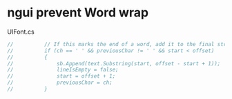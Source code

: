 ngui prevent Word wrap
=========================

UIFont.cs
```cs
//			// If this marks the end of a word, add it to the final string.
//			if (ch == ' ' && previousChar != ' ' && start < offset)
//			{
//				sb.Append(text.Substring(start, offset - start + 1));
//				lineIsEmpty = false;
//				start = offset + 1;
//				previousChar = ch;
//			}
```